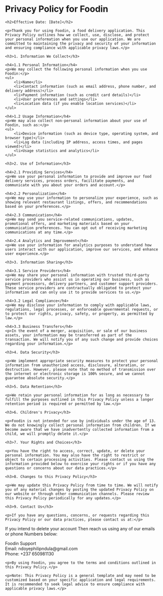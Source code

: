 <!DOCTYPE html>
<html>
<head>
    <meta charset="UTF-8">
    <title>Privacy Policy - Foodin</title>
</head>
<body>
    <h1>Privacy Policy for Foodin</h1>

    <h2>Effective Date: [Date]</h2>

    <p>Thank you for using Foodin, a food delivery application. This Privacy Policy outlines how we collect, use, disclose, and protect your personal information when you use our application. We are committed to maintaining the privacy and security of your information and ensuring compliance with applicable privacy laws.</p>

    <h3>1. Information We Collect</h3>

    <h4>1.1 Personal Information</h4>
    <p>We may collect the following personal information when you use Foodin:</p>
    <ul>
        <li>Name</li>
        <li>Contact information (such as email address, phone number, and delivery address)</li>
        <li>Payment information (such as credit card details)</li>
        <li>User preferences and settings</li>
        <li>Location data (if you enable location services)</li>
    </ul>

    <h4>1.2 Usage Information</h4>
    <p>We may also collect non-personal information about your use of Foodin, such as:</p>
    <ul>
        <li>Device information (such as device type, operating system, and browser type)</li>
        <li>Log data (including IP address, access times, and pages viewed)</li>
        <li>Usage statistics and analytics</li>
    </ul>

    <h3>2. Use of Information</h3>

    <h4>2.1 Providing Services</h4>
    <p>We use your personal information to provide and improve our food delivery services, process orders, facilitate payments, and communicate with you about your orders and account.</p>

    <h4>2.2 Personalization</h4>
    <p>We may use your information to personalize your experience, such as showing relevant restaurant listings, offers, and recommendations based on your preferences.</p>

    <h4>2.3 Communication</h4>
    <p>We may send you service-related communications, updates, promotional offers, and marketing materials based on your communication preferences. You can opt out of receiving marketing communications at any time.</p>

    <h4>2.4 Analytics and Improvement</h4>
    <p>We use your information for analytics purposes to understand how users interact with our application, improve our services, and enhance user experience.</p>

    <h3>3. Information Sharing</h3>

    <h4>3.1 Service Providers</h4>
    <p>We may share your personal information with trusted third-party service providers who assist us in operating our business, such as payment processors, delivery partners, and customer support providers. These service providers are contractually obligated to protect your information and can only use it to provide services to us.</p>

    <h4>3.2 Legal Compliance</h4>
    <p>We may disclose your information to comply with applicable laws, regulations, legal processes, or enforceable governmental requests, or to protect our rights, privacy, safety, or property, as permitted by law.</p>

    <h4>3.3 Business Transfers</h4>
    <p>In the event of a merger, acquisition, or sale of our business assets, your information may be transferred as part of the transaction. We will notify you of any such change and provide choices regarding your information.</p>

    <h3>4. Data Security</h3>

    <p>We implement appropriate security measures to protect your personal information from unauthorized access, disclosure, alteration, or destruction. However, please note that no method of transmission over the internet or electronic storage is 100% secure, and we cannot guarantee absolute security.</p>

    <h3>5. Data Retention</h3>

    <p>We retain your personal information for as long as necessary to fulfill the purposes outlined in this Privacy Policy unless a longer retention period is required or permitted by law.</p>

    <h3>6. Children's Privacy</h3>

    <p>Foodin is not intended for use by individuals under the age of 13. We do not knowingly collect personal information from children. If we become aware that we have inadvertently collected information from a child, we will promptly delete it.</p>

    <h3>7. Your Rights and Choices</h3>

    <p>You have the right to access, correct, update, or delete your personal information. You may also have the right to restrict or object to certain processing activities. Please contact us using the information provided below to exercise your rights or if you have any questions or concerns about our data practices.</p>

    <h3>8. Changes to this Privacy Policy</h3>

    <p>We may update this Privacy Policy from time to time. We will notify you of any material changes by posting the updated Privacy Policy on our website or through other communication channels. Please review this Privacy Policy periodically for any updates.</p>

    <h3>9. Contact Us</h3>

    <p>If you have any questions, concerns, or requests regarding this Privacy Policy or our data practices, please contact us at:</p>
<p>If you intend to delete your account Then reach us using any of our emails or phone Numbers below:
    <p>
        Foodin Support<br>
        Email: ndoyephilipndula@gmail.com<br>
        Phone: +237 650981130
    </p>

    <p>By using Foodin, you agree to the terms and conditions outlined in this Privacy Policy.</p>

    <p>Note: This Privacy Policy is a general template and may need to be customized based on your specific application and legal requirements. It is recommended to seek legal advice to ensure compliance with applicable privacy laws.</p>
</body>
</html>
